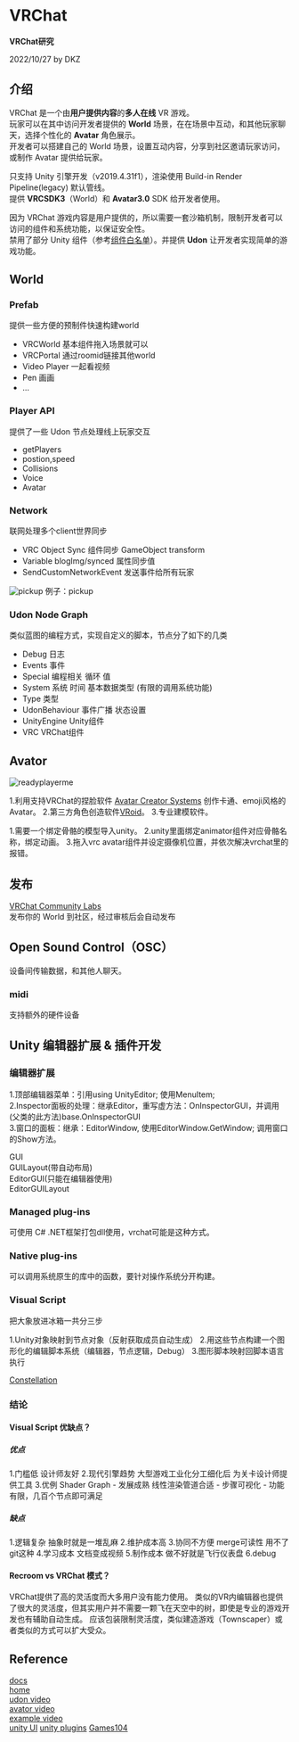 # VRChat

**VRChat研究**

2022/10/27 by DKZ




## 介绍

VRChat 是一个由**用户提供内容**的**多人在线** VR 游戏。  
玩家可以在其中访问开发者提供的 **World** 场景，在在场景中互动，和其他玩家聊天，选择个性化的 **Avatar** 角色展示。  
开发者可以搭建自己的 World 场景，设置互动内容，分享到社区邀请玩家访问，或制作 Avatar 提供给玩家。  

只支持 Unity 引擎开发（v2019.4.31f1），渲染使用 Build-in Render Pipeline(legacy) 默认管线。  
提供 **VRCSDK3**（World）和 **Avatar3.0** SDK 给开发者使用。

因为 VRChat 游戏内容是用户提供的，所以需要一套沙箱机制，限制开发者可以访问的组件和系统功能，以保证安全性。  
禁用了部分 Unity 组件（参考[组件白名单](https://docs.vrchat.com/docs/whitelisted-world-components)）。并提供 **Udon** 让开发者实现简单的游戏功能。

## World 

### Prefab

提供一些方便的预制件快速构建world

- VRCWorld 基本组件拖入场景就可以
- VRCPortal 通过roomid链接其他world
- Video Player 一起看视频
- Pen 画画
- ...

### Player API

提供了一些 Udon 节点处理线上玩家交互

- getPlayers
- postion,speed
- Collisions
- Voice
- Avatar

### Network

联网处理多个client世界同步

- VRC Object Sync 组件同步 GameObject transform
- Variable blogImg/synced 属性同步值
- SendCustomNetworkEvent 发送事件给所有玩家

![pickup](./blogImg/pickup.png)
例子：pickup

### Udon Node Graph

类似蓝图的编程方式，实现自定义的脚本，节点分了如下的几类

- Debug 日志
- Events 事件
- Special 编程相关 循环 值
- System 系统 时间 基本数据类型 (有限的调用系统功能)
- Type 类型 
- UdonBehaviour 事件广播 状态设置
- UnityEngine Unity组件
- VRC VRChat组件 

## Avator

![readyplayerme](./blogImg/readyplayerme.png)

1.利用支持VRChat的捏脸软件 [Avatar Creator Systems](https://hello.vrchat.com/avatar-systems) 创作卡通、emoji风格的 Avatar。
2.第三方角色创造软件[VRoid](https://vroid.com/en/studio)。
3.专业建模软件。


1.需要一个绑定骨骼的模型导入unity。
2.unity里面绑定animator组件对应骨骼名称，绑定动画。
3.拖入vrc avatar组件并设定摄像机位置，并依次解决vrchat里的报错。

## 发布

[VRChat Community Labs](https://docs.vrchat.com/docs/vrchat-community-labs)  
发布你的 World 到社区，经过审核后会自动发布  

## Open Sound Control（OSC）

设备间传输数据，和其他人聊天。

### midi

支持额外的硬件设备

## Unity 编辑器扩展 & 插件开发

### 编辑器扩展

1.顶部编辑器菜单：引用using UnityEditor; 使用MenuItem;  
2.Inspector面板的处理：继承Editor，重写虚方法：OnInspectorGUI，并调用(父类的此方法)base.OnInspectorGUI  
3.窗口的面板：继承：EditorWindow, 使用EditorWindow.GetWindow; 调用窗口的Show方法。 


GUI  
GUILayout(带自动布局)  
EditorGUI(只能在编辑器使用)  
EditorGUILayout

### Managed plug-ins 

可使用 C# .NET框架打包dll使用，vrchat可能是这种方式。

### Native plug-ins

可以调用系统原生的库中的函数，要针对操作系统分开构建。

### Visual Script

把大象放进冰箱一共分三步

1.Unity对象映射到节点对象（反射获取成员自动生成）
2.用这些节点构建一个图形化的编辑脚本系统（编辑器，节点逻辑，Debug）
3.图形脚本映射回脚本语言执行

[Constellation](https://github.com/ConstellationLanguage/Constellation)

### 结论

#### Visual Script 优缺点？

##### 优点
1.门槛低 设计师友好
2.现代引擎趋势 大型游戏工业化分工细化后 为关卡设计师提供工具
3.优例 Shader Graph 
    - 发展成熟 线性渲染管道合适
    - 步骤可视化
    - 功能有限，几百个节点即可满足

##### 缺点
1.逻辑复杂 抽象时就是一堆乱麻
2.维护成本高
3.协同不方便 merge可读性 用不了git这种
4.学习成本 文档变成视频
5.制作成本 做不好就是飞行仪表盘
6.debug


#### Recroom vs VRChat 模式？

VRChat提供了高的灵活度而大多用户没有能力使用。
类似的VR内编辑器也提供了很大的灵活度，但其实用户并不需要一颗飞在天空中的树，即使是专业的游戏开发也有辅助自动生成。
应该包装限制灵活度，类似建造游戏（Townscaper）或者类似的方式可以扩大受众。


## Reference

[docs](https://docs.vrchat.com/docs/current-unity-version)  
[home](https://vrchat.com/home)  
[udon video](https://www.youtube.com/watch?v=dpolR6NjNhw&list=PLKZq_8GX6ausR6zMMODRsZpaewrLKXWbV&index=14)  
[avator video](https://www.youtube.com/watch?v=E-g2oSPrVLQ&list=PLKZq_8GX6ausR6zMMODRsZpaewrLKXWbV&index=15)  
[example video](https://docs.vrchat.com/docs/obstacle-course)  
[unity UI](https://docs.unity3d.com/cn/current/Manual/UIToolkits.html)
[unity plugins](https://docs.unity3d.com/cn/current/Manual/Plugins.html)
[Games104](https://www.bilibili.com/video/BV1oU4y1R7Km)
